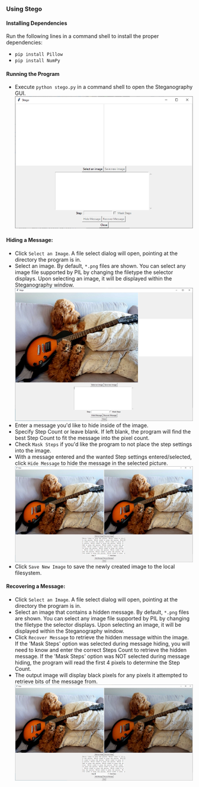 ### Using Stego

#### Installing Dependencies
Run the following lines in a command shell to install the proper dependencies:
- `pip install Pillow`
- `pip install NumPy`

#### Running the Program
- Execute `python stego.py` in a command shell to open the Steganography GUI. ![Starting state.](https://raw.githubusercontent.com/jtjunior09/stego/master/ScreenCaps-Doc/start.png )

#### Hiding a Message:
- Click `Select an Image`. A file select dialog will open, pointing at the directory the program is in.
- Select an image. By default, `*.png` files are shown. You can select any image file supported by PIL by 
changing the filetype the selector displays. Upon selecting an image, it will be displayed within the Steganography
window. ![New image is selected and ready to have a message encoded.](https://github.com/jtjunior09/stego/blob/master/ScreenCaps-Doc/fresh-image-selected.png?raw=true )
- Enter a message you'd like to hide inside of the image.
- Specify Step Count or leave blank. If left blank, the program will find the best Step Count to fit the message into the
pixel count.
- Check `Mask Steps` if you'd like the program to not place the step settings into the image.
- With a message entered and the wanted Step settings entered/selected, click `Hide Message` to hide the message in the selected
picture. ![New image is created and shown on the right canvas. Message is hidden inside.](https://raw.githubusercontent.com/jtjunior09/stego/master/ScreenCaps-Doc/message-hidden.png )
- Click `Save New Image` to save the newly created image to the local filesystem.

#### Recovering a Message:
- Click `Select an Image`. A file select dialog will open, pointing at the directory the program is in.
- Select an image that contains a hidden message. By default, `*.png` files are shown. You can select any image file supported by PIL by 
changing the filetype the selector displays. Upon selecting an image, it will be displayed within the Steganography
window.
- Click `Recover Message` to retrieve the hidden message within the image. If the 'Mask Steps' option was selected during message hiding, 
you will need to know and enter the correct Steps Count to retrieve the hidden message. If the 'Mask Steps' option was NOT selected during
message hiding, the program will read the first 4 pixels to determine the Step Count.
- The output image will display black pixels for any pixels it attempted to retrieve bits of the message from. ![Message is recovered. Pixels that were used are changed to black.](https://raw.githubusercontent.com/jtjunior09/stego/master/ScreenCaps-Doc/message-recovered.png )
